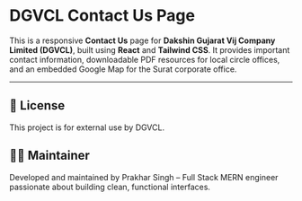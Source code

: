# DGVCL Contact Us Page

This is a responsive **Contact Us** page for **Dakshin Gujarat Vij Company Limited (DGVCL)**, built using **React** and **Tailwind CSS**. It provides important contact information, downloadable PDF resources for local circle offices, and an embedded Google Map for the Surat corporate office.

---

## 📃 License
This project is for external use by DGVCL.

## 🙋‍♂️ Maintainer
Developed and maintained by Prakhar Singh – Full Stack MERN engineer passionate about building clean, functional interfaces.

